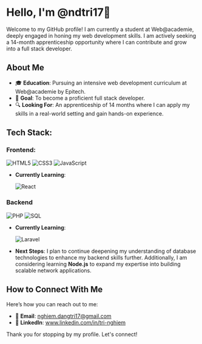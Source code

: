  # Hello, I'm @ndtri17👋

Welcome to my GitHub profile! I am currently a student at Web@academie, deeply engaged in honing my web development skills. I am actively seeking a 14-month apprenticeship opportunity where I can contribute and grow into a full stack developer.

## About Me

- 🎓 **Education**: Pursuing an intensive web development curriculum at Web@academie by Epitech.
- 🎯 **Goal**: To become a proficient full stack developer.
- 🔍 **Looking For**: An apprenticeship of 14 months where I can apply my skills in a real-world setting and gain hands-on experience.

## Tech Stack:

### Frontend:

![HTML5](https://img.shields.io/badge/HTML5-E34F26?style=flat&logo=html5&logoColor=white)
![CSS3](https://img.shields.io/badge/CSS3-1572B6?style=flat&logo=css3&logoColor=white)
![JavaScript](https://img.shields.io/badge/JavaScript-F7DF1E?style=flat&logo=javascript&logoColor=black)

- **Currently Learning**:
  
  ![React](https://img.shields.io/badge/React-20232A?style=flat&logo=react&logoColor=61DAFB)

### Backend
![PHP](https://img.shields.io/badge/PHP-777BB4?style=flat&logo=php&logoColor=white)
![SQL](https://img.shields.io/badge/SQL-4479A1?style=flat&logo=mysql&logoColor=white)

- **Currently Learning**:

  ![Laravel](https://img.shields.io/badge/Laravel-FF2D20?style=flat&logo=laravel&logoColor=white)

- **Next Steps**: I plan to continue deepening my understanding of database technologies to enhance my backend skills further. Additionally, I am considering learning **Node.js** to expand my expertise into building scalable network applications.

## How to Connect With Me

Here’s how you can reach out to me:

- 📧 **Email**: nghiem.dangtri17@gmail.com
- 🔗 **LinkedIn**: www.linkedin.com/in/tri-nghiem

Thank you for stopping by my profile. Let's connect!

